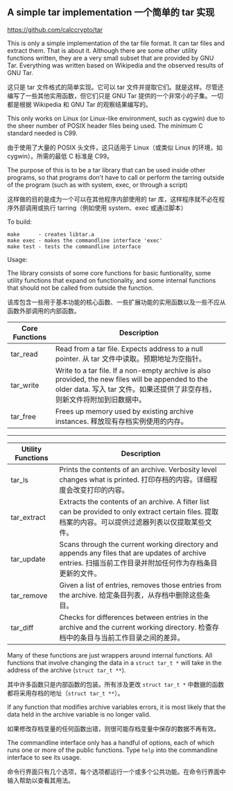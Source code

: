                                                                                                                                                                                                                                                                                                                                                                                                                                                                                                                                                                                                                                                                                                                                                                                                                                                                                                                                                                                                                                                                                                                                                                                                                                                                                                                                                                                                                                                                                                                                                                                                                                                                                                                                                                                                                                                                                                                                                                                                                                                                                                                                                                                                                                                                                                                                                                                                                                                                                                                                                                                                                                                                                                                                                                                                                                                                                                                                                                                                                                                                                                                                                                                                                                                                                                                                                                                                                                                                                                                                                                                                                                                                                                                                                                                                                                                                                                                                                                                                                                                                                                                                                                                                                                                                                                                                                                                                                                                                                                                                                                                                                                                                                                                                                                                                                                                                                                                                                                                                                                                                                                                                                                                                                                                                                                                                                                                                                                                                                                                                                                                                                                                                                                                                                                                                                                                                                                                                                                                                                                                                                                                                                                                                                                                                                                                                                                                                                                                                                                                                                                                                                                                                                                                                                                                                                                                                                                                                                                                                                                                                                                                                                                                                                                                                                                                                                                                                                                                                                                                                                                                                                                                                                                                                                                                                                                                                                                                                                                                                                                                                                                                                                                                                                                                                                                                                                                                                                                                                                                                                                                                                                                                                                                                                                                                                                                                                                                                                                                                                                                                                                                                                                                                                                                                                                                                                                                                                                                                                                                                                                                                                                                                                                                                                                                                                                                                                                                                                                                                                                                                                                                                                                                                                                                                                                                                                                                                                                                                                                                                                                                                                                                                                 

## A simple tar implementation 一个简单的 tar 实现

https://github.com/calccrypto/tar

This is only a simple implementation of the tar file format. It can tar files and extract them. That is about it. Although there are some other utility functions written, they are a very small subset that are provided by GNU Tar. Everything was written based on Wikipedia and the observed results of GNU Tar.

这只是 tar 文件格式的简单实现。它可以 tar 文件并提取它们。就是这样。尽管还编写了一些其他实用函数，但它们只是 GNU Tar 提供的一个非常小的子集。一切都是根据 Wikipedia 和 GNU Tar 的观察结果编写的。

This only works on Linux (or Linux-like environment, such as cygwin) due to the sheer number of POSIX header files being used. The minimum C standard needed is C99.

由于使用了大量的 POSIX 头文件，这只适用于 Linux（或类似 Linux 的环境，如 cygwin）。所需的最低 C 标准是 C99。

The purpose of this is to be a tar library that can be used inside other programs, so that programs don't have to call or perform the tarring outside of the program (such as with system, exec, or through a script)

这样做的目的是成为一个可以在其他程序内部使用的 tar 库，这样程序就不必在程序外部调用或执行 tarring（例如使用 system、exec 或通过脚本）

To build:

```
make      - creates libtar.a
make exec - makes the commandline interface 'exec'
make test - tests the commandline interface
```

Usage:

The library consists of some core functions for basic funtionality, some utility functions that expand on functionality, and some internal functions that should not be called from outside the function.

该库包含一些用于基本功能的核心函数、一些扩展功能的实用函数以及一些不应从函数外部调用的内部函数。

| Core Functions | Description                                                  |
| -------------- | ------------------------------------------------------------ |
| tar_read       | Read from a tar file. Expects address to a null pointer. 从 tar 文件中读取。预期地址为空指针。 |
| tar_write      | Write to a tar file. If a non-empty archive is also provided, the new files will be appended to the older data. 写入 tar 文件。如果还提供了非空存档，则新文件将附加到旧数据中。 |
| tar_free       | Frees up memory used by existing archive instances. 释放现有存档实例使用的内存。 |

------

| Utility Functions | Description                                                  |
| ----------------- | ------------------------------------------------------------ |
| tar_ls            | Prints the contents of an archive. Verbosity level changes what is printed. 打印存档的内容。详细程度会改变打印的内容。 |
| tar_extract       | Extracts the contents of an archive. A filter list can be provided to only extract certain files. 提取档案的内容。可以提供过滤器列表以仅提取某些文件。 |
| tar_update        | Scans through the current working directory and appends any files that are updates of archive entries. 扫描当前工作目录并附加任何作为存档条目更新的文件。 |
| tar_remove        | Given a list of entries, removes those entries from the archive. 给定条目列表，从存档中删除这些条目。 |
| tar_diff          | Checks for differences between entries in the archive and the current working directory. 检查存档中的条目与当前工作目录之间的差异。 |

Many of these functions are just wrappers around internal functions. All functions that involve changing the data in a `struct tar_t *` will take in the address of the archive (`struct tar_t **`).

其中许多函数只是内部函数的包装。所有涉及更改 `struct tar_t *` 中数据的函数都将采用存档的地址（`struct tar_t **`）。

If any function that modifies archive variables errors, it is most likely that the data held in the archive variable is no longer valid.

如果修改存档变量的任何函数出错，则很可能存档变量中保存的数据不再有效。

The commandline interface only has a handful of options, each of which runs one or more of the public functions. Type `help` into the commandline interface to see its usage.

命令行界面只有几个选项，每个选项都运行一个或多个公共功能。在命令行界面中输入帮助以查看其用法。